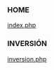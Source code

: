 ### HOME
[index.php](http://testbed.raidho.mx/supertasas/index.php)

### INVERSIÓN
[inversion.php](http://testbed.raidho.mx/supertasas/inversion.php)
